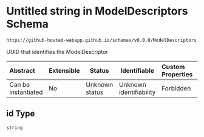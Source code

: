 # Untitled string in ModelDescriptors Schema

```txt
https://github-hosted-webapp.github.io/schemas/v0.0.0/ModelDescriptors.schema.json#/definitions/ModelDescriptor/properties/id
```

UUID that identifies the ModelDescriptor

| Abstract | Extensible | Status | Identifiable | Custom Properties | Additional Properties | Access Restrictions | Defined In |
| :-- | --- | --- | --- | :-- | --- | --- | --- |
| Can be instantiated | No | Unknown status | Unknown identifiability | Forbidden | Allowed | none | [ModelDescriptors.schema.json\*](../ModelDescriptors.schema.json "open original schema") |

## id Type

`string`
